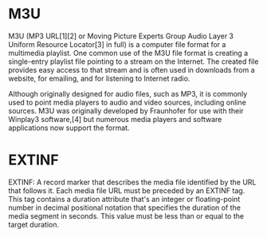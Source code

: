 # M3U

M3U (MP3 URL[1][2] or Moving Picture Experts Group Audio Layer 3 Uniform Resource Locator[3] in full) is a computer file format for a multimedia playlist. One common use of the M3U file format is creating a single-entry playlist file pointing to a stream on the Internet. The created file provides easy access to that stream and is often used in downloads from a website, for emailing, and for listening to Internet radio.

Although originally designed for audio files, such as MP3, it is commonly used to point media players to audio and video sources, including online sources. M3U was originally developed by Fraunhofer for use with their Winplay3 software,[4] but numerous media players and software applications now support the format.

# EXTINF
EXTINF: A record marker that describes the media file identified by the URL that follows it. Each media file URL must be preceded by an EXTINF tag. This tag contains a duration attribute that's an integer or floating-point number in decimal positional notation that specifies the duration of the media segment in seconds. This value must be less than or equal to the target duration.
